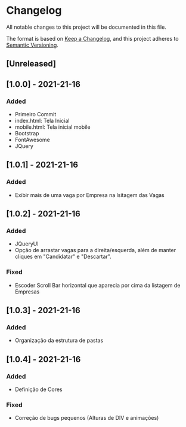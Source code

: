 # Changelog
All notable changes to this project will be documented in this file.

The format is based on [Keep a Changelog](https://keepachangelog.com/en/1.0.0/),
and this project adheres to [Semantic Versioning](https://semver.org/spec/v2.0.0.html).

## [Unreleased]

## [1.0.0] - 2021-21-16
### Added
- Primeiro Commit
- index.html: Tela Inicial
- mobile.html: Tela inicial mobile
- Bootstrap
- FontAwesome
- JQuery


## [1.0.1] - 2021-21-16
### Added
- Exibir mais de uma vaga por Empresa na lsitagem das Vagas


## [1.0.2] - 2021-21-16
### Added
- JQueryUI
- Opção de arrastar vagas para a direita/esquerda, além de manter cliques em "Candidatar" e "Descartar".

### Fixed
- Escoder Scroll Bar horizontal que aparecia por cima da listagem de Empresas


## [1.0.3] - 2021-21-16
### Added
- Organização da estrutura de pastas


## [1.0.4] - 2021-21-16
### Added
- Definição de Cores

### Fixed
- Correção de bugs pequenos (Alturas de DIV e animações)